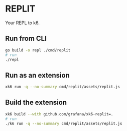 # REPLIT

Your REPL to k6.

## Run from CLI

```bash
go build -o repl ./cmd/replit
# run
./repl
```

## Run as an extension

```bash
xk6 run -q --no-summary cmd/replit/assets/replit.js
```

## Build the extension

```bash
xk6 build --with github.com/grafana/xk6-replit=.
# run
./k6 run -q --no-summary cmd/replit/assets/replit.js
```

